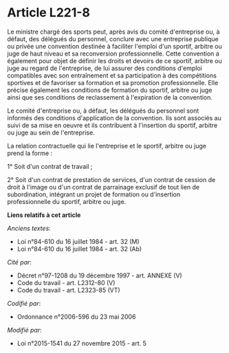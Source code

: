 # Article L221-8

Le ministre chargé des sports peut, après avis du comité d'entreprise ou, à défaut, des délégués du personnel, conclure avec
une entreprise publique ou privée une convention destinée à faciliter l'emploi d'un sportif, arbitre ou juge de haut niveau
et sa reconversion professionnelle. Cette convention a également pour objet de définir les droits et devoirs de ce sportif,
arbitre ou juge au regard de l'entreprise, de lui assurer des conditions d'emploi compatibles avec son entraînement et sa
participation à des compétitions sportives et de favoriser sa formation et sa promotion professionnelle. Elle précise
également les conditions de formation du sportif, arbitre ou juge ainsi que ses conditions de reclassement à l'expiration de
la convention. 

Le comité d'entreprise ou, à défaut, les délégués du personnel sont informés des conditions d'application de la convention.
Ils sont associés au suivi de sa mise en oeuvre et ils contribuent à l'insertion du sportif, arbitre ou juge au sein de
l'entreprise.

La relation contractuelle qui lie l'entreprise et le sportif, arbitre ou juge prend la forme :

1° Soit d'un contrat de travail ;

2° Soit d'un contrat de prestation de services, d'un contrat de cession de droit à l'image ou d'un contrat de parrainage
exclusif de tout lien de subordination, intégrant un projet de formation ou d'insertion professionnelle du sportif, arbitre
ou juge.

**Liens relatifs à cet article**

_Anciens textes_:

  - Loi n°84-610 du 16 juillet 1984 - art. 32 (M)
  - Loi n°84-610 du 16 juillet 1984 - art. 32 (Ab)

_Cité par_:

  - Décret n°97-1208 du 19 décembre 1997 - art. ANNEXE (V)
  - Code du travail - art. L2312-80 (V)
  - Code du travail - art. L2323-85 (VT)

_Codifié par_:

  - Ordonnance n°2006-596 du 23 mai 2006

_Modifié par_:

  - Loi n°2015-1541 du 27 novembre 2015 - art. 5

